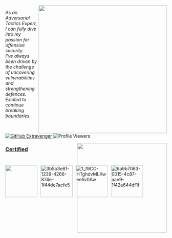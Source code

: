 <img align='right' src="https://github-readme-stats.vercel.app/api?username=Extravenger&show_icons=true&theme=radical&hide=commits,prs,issues" width="400"> 

<p><em>
     As an Adversarial Tactics Expert, I can fully dive into my passion for offensive security.<br>I’ve always been driven by the challenge of uncovering vulnerabilities and strengthening defences.<br>Excited to continue breaking boundaries.
</em></p>

[![GitHub Extravenger](https://img.shields.io/github/followers/Extravenger?label=follow%20github&style=flat-square)](https://github.com/Extravenger)
![Profile Viewers](https://komarev.com/ghpvc/?username=Extravenger)

<img align="right" src="https://github-readme-stats.vercel.app/api/top-langs/?username=Extravenger&layout=compact&show_icons=true&theme=radical" width="280" /> 

<h3><u>Certified</u><h5></h3><br>
<div style="display: flex; gap: 10px;">
 <img width="100" height="100" src="https://us-east-1.graphassets.com/AwCYQkwjSUCbfkm08Ct1Mz/cmcc3wze0lx3007irps13e6k3" />
 <img width="100" height="100" alt="3b5b3e81-1239-4266-874e-1f44de7acfe5" src="https://github.com/user-attachments/assets/242e3dca-18df-4d1d-9877-bb1690724572" />
 <img width="100" height="100" alt="1_f9CO-HTghdvMLKweeAv0Aw" src="https://github.com/user-attachments/assets/653240c0-d336-4246-a0b3-896afc70f913" />
 <img width="100" height="100" alt="6a9b7063-0015-4c87-aae9-1f42a644df1f" src="https://github.com/user-attachments/assets/998b1943-a613-47bc-bfa6-247784bb8f5b" />
</div>
